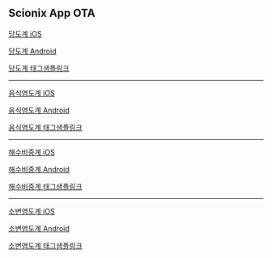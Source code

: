 ## Scionix App OTA

[당도계 iOS](itms-services://?action=download-manifest&url=https://dl.dropboxusercontent.com/s/s7x8mad9vin949y/br.plist)

[당도계 Android](https://dl.dropboxusercontent.com/s/06dkuqmgqu6xf6r/app-br0101.apk)

[당도계 태그샘플링크](https://br01.page.link/?link=https%3A%2F%2Fhome%3Fparam%3DSCIONIX%7C4%7C50%7C2%7C2%7C2%7C0%7C0%7C0%7C1%7C0100%7C210706%7C1%7C1%7C00%7C0000%7C0000%7C000000000%7C00000123%7C00000234%7C00000234%7C00000000%7C00000000&isi=284815942&apn=kr.co.jjansunyi.scionix-br0101&efr=1)
- - -

[음식염도계 iOS](itms-services://?action=download-manifest&url=https://dl.dropboxusercontent.com/s/ire44ln71d3n8jm/st.plist)

[음식염도계 Android](https://dl.dropboxusercontent.com/s/ko6a1mdj3pr2rku/app-st0101.apk)

[음식염도계 태그샘플링크](https://st01.page.link/?link=https%3A%2F%2Fhome%3Fparam%3DSCIONIX%7C5%7C50%7C2%7C2%7C2%7C0%7C0%7C0%7C1%7C0100%7C210706%7C1%7C1%7C00%7C0000%7C0000%7C000000000%7C00000123%7C00000234%7C00000234%7C00000000%7C00000000&isi=284815942&apn=kr.co.jjansunyi.scionix-st0101&efr=1)
- - -

[해수비중계 iOS](itms-services://?action=download-manifest&url=https://dl.dropboxusercontent.com/s/4397sr7c60xe3ou/sg.plist)

[해수비중계 Android](https://dl.dropboxusercontent.com/s/bitf5p88ho8euco/app-sg0101.apk)

[해수비중계 태그샘플링크](https://sg01.page.link/?link=https%3A%2F%2Fhome%3Fparam%3DSCIONIX%7C1%7C50%7C2%7C2%7C2%7C0%7C0%7C0%7C1%7C0100%7C210706%7C1%7C1%7C00%7C0000%7C0000%7C000000000%7C00000123%7C00000234%7C00000234%7C00000000%7C00000000&isi=284815942&apn=kr.co.jjansunyi.scionix-sg0101&efr=1)
- - -

[소변염도계 iOS](itms-services://?action=download-manifest&url=https://dl.dropboxusercontent.com/s/otaqdsa3bnytwvx/un.plist)

[소변염도계 Android](https://dl.dropboxusercontent.com/s/q8tnykonjpsivi3/app-un0101.apk)

[소변염도계 태그샘플링크](https://un01.page.link/?link=https%3A%2F%2Fhome%3Fparam%3DSCIONIX%7C2%7C50%7C3%7C2%7C2%7C0%7C0%7C0%7C1%7C0100%7C210706%7C1%7C1%7C00%7C0000%7C0000%7C000000000%7C00000123%7C00000234%7C00000234%7C00000000%7C00000000&isi=284815942&apn=kr.co.jjansunyi.scionix-un0101&efr=1)
